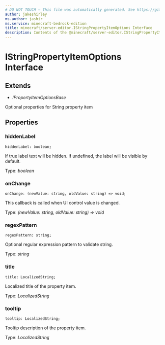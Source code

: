 ```yaml
---
# DO NOT TOUCH — This file was automatically generated. See https://github.com/mojang/minecraftapidocsgenerator to modify descriptions, examples, etc.
author: jakeshirley
ms.author: jashir
ms.service: minecraft-bedrock-edition
title: minecraft/server-editor.IStringPropertyItemOptions Interface
description: Contents of the @minecraft/server-editor.IStringPropertyItemOptions class.
---
```

# IStringPropertyItemOptions Interface

## Extends
- *IPropertyItemOptionsBase*

Optional properties for String property item

## Properties

### **hiddenLabel**
`hiddenLabel: boolean;`

If true label text will be hidden. If undefined, the label will be visible by default.

Type: *boolean*

### **onChange**
`onChange: (newValue: string, oldValue: string) => void;`

This callback is called when UI control value is changed.

Type: *(newValue: string, oldValue: string) => void*

### **regexPattern**
`regexPattern: string;`

Optional regular expression pattern to validate string.

Type: *string*

### **title**
`title: LocalizedString;`

Localized title of the property item.

Type: *LocalizedString*

### **tooltip**
`tooltip: LocalizedString;`

Tooltip description of the property item.

Type: *LocalizedString*
